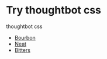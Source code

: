 # Try thoughtbot css

thoughtbot css
- [Bourbon](http://bourbon.io)
- [Neat](http://neat.bourbon.io)
- [Bitters](http://bitters.bourbon.io)
